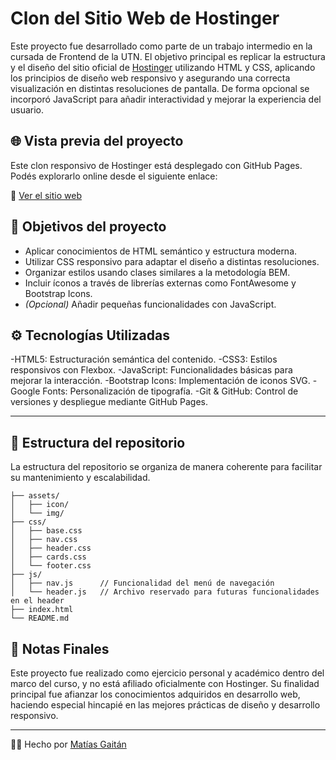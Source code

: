 # Clon del Sitio Web de Hostinger

Este proyecto fue desarrollado como parte de un trabajo intermedio en la cursada de Frontend de la UTN. El objetivo principal es replicar la estructura y el diseño del sitio oficial de [Hostinger](https://www.hostinger.com/ar) utilizando HTML y CSS, aplicando los principios de diseño web responsivo y asegurando una correcta visualización en distintas resoluciones de pantalla. De forma opcional se incorporó JavaScript para añadir interactividad y mejorar la experiencia del usuario.


## 🌐 Vista previa del proyecto

Este clon responsivo de Hostinger está desplegado con GitHub Pages.  
Podés explorarlo online desde el siguiente enlace:

🔗 [Ver el sitio web](https://gaitanmatias.github.io/responsive-hostinger-utn-project)


## 🧠 Objetivos del proyecto

- Aplicar conocimientos de HTML semántico y estructura moderna.
- Utilizar CSS responsivo para adaptar el diseño a distintas resoluciones.
- Organizar estilos usando clases similares a la metodología BEM.
- Incluir íconos a través de librerías externas como FontAwesome y Bootstrap Icons.
- *(Opcional)* Añadir pequeñas funcionalidades con JavaScript.


## ⚙️ Tecnologías Utilizadas
-HTML5: Estructuración semántica del contenido.
-CSS3: Estilos responsivos con Flexbox.
-JavaScript: Funcionalidades básicas para mejorar la interacción.
-Bootstrap Icons: Implementación de iconos SVG.
-Google Fonts: Personalización de tipografía.
-Git & GitHub: Control de versiones y despliegue mediante GitHub Pages.

---

## 📁 Estructura del repositorio
La estructura del repositorio se organiza de manera coherente para facilitar su mantenimiento y escalabilidad.
```
├── assets/
│   ├── icon/
│   └── img/
├── css/
│   ├── base.css
│   ├── nav.css
│   ├── header.css
│   ├── cards.css
│   └── footer.css
├── js/
│   ├── nav.js      // Funcionalidad del menú de navegación
│   └── header.js   // Archivo reservado para futuras funcionalidades en el header
├── index.html
└── README.md
```


## 📌 Notas Finales
Este proyecto fue realizado como ejercicio personal y académico dentro del marco del curso, y no está afiliado oficialmente con Hostinger. Su finalidad principal fue afianzar los conocimientos adquiridos en desarrollo web, haciendo especial hincapié en las mejores prácticas de diseño y desarrollo responsivo.

---

👨‍💻 Hecho por [Matías Gaitán](https://github.com/gaitanmatias)